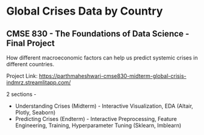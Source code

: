# Global Crises Data by Country

## CMSE 830 - The Foundations of Data Science - Final Project 

How different macroeconomic factors can help us predict systemic crises in different countries.

Project Link: https://parthmaheshwari-cmse830-midterm-global-crisis-indmrz.streamlitapp.com/

2 sections - 
- Understanding Crises (Midterm) - Interactive Visualization, EDA (Altair, Plotly, Seaborn)
- Predicting Crises (Endterm) - Interactive Preprocessing, Feature Engineering, Training, Hyperparameter Tuning (Sklearn, Imblearn)
